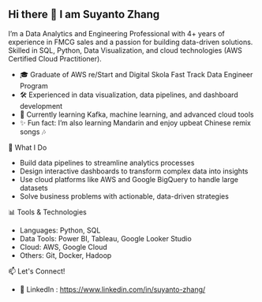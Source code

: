 ## Hi there 👋 I am Suyanto Zhang
I’m a Data Analytics and Engineering Professional with 4+ years of experience in FMCG sales and a passion for building data-driven solutions. Skilled in SQL, Python, Data Visualization, and cloud technologies (AWS Certified Cloud Practitioner).

- 🎓 Graduate of AWS re/Start and Digital Skola Fast Track Data Engineer Program
- 🛠️ Experienced in data visualization, data pipelines, and dashboard development
- 🌱 Currently learning Kafka, machine learning, and advanced cloud tools
- ✨ Fun fact: I’m also learning Mandarin and enjoy upbeat Chinese remix songs 🎶

💼 What I Do
- Build data pipelines to streamline analytics processes
- Design interactive dashboards to transform complex data into insights
- Use cloud platforms like AWS and Google BigQuery to handle large datasets
- Solve business problems with actionable, data-driven strategies

📊 Tools & Technologies
- Languages: Python, SQL
- Data Tools: Power BI, Tableau, Google Looker Studio
- Cloud: AWS, Google Cloud
- Others: Git, Docker, Hadoop

📫 Let's Connect!
- 💼 LinkedIn : https://www.linkedin.com/in/suyanto-zhang/


<!--
**Yuandro/Yuandro** is a ✨ _special_ ✨ repository because its `README.md` (this file) appears on your GitHub profile.

Here are some ideas to get you started:

- 🔭 I’m currently working on ...
- 🌱 I’m currently learning ...
- 👯 I’m looking to collaborate on ...
- 🤔 I’m looking for help with ...
- 💬 Ask me about ...
- 📫 How to reach me: ...
- 😄 Pronouns: ...
- ⚡ Fun fact: ...
-->
